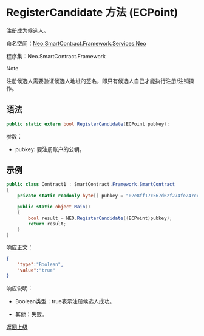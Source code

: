 # RegisterCandidate 方法 (ECPoint)

注册成为候选人。

命名空间：[Neo.SmartContract.Framework.Services.Neo](../../neo.md)

程序集：Neo.SmartContract.Framework

> [!Note]
>
> 注册候选人需要验证候选人地址的签名，即只有候选人自己才能执行注册/注销操作。

## 语法

```c#
public static extern bool RegisterCandidate(ECPoint pubkey);
```

参数：

- pubkey: 要注册账户的公钥。

## 示例

```c#
public class Contract1 : SmartContract.Framework.SmartContract
{
    private static readonly byte[] pubkey = "02e8ff17c567d62f274fe247cc884a2a6cd3b8fd0d779a8c5856289a560accacb4".HexToBytes();

    public static object Main()
    {
        bool result = NEO.RegisterCandidate((ECPoint)pubkey);
        return result;
    }
}
```

响应正文：

```json
{
   	"type":"Boolean",
   	"value":"true"
}
```

响应说明：

- Boolean类型：true表示注册候选人成功。

- 其他：失败。

[返回上级](../Neo.md)